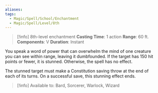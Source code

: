 ```yaml
---
aliases: 
tags:
  - Magic/Spell/School/Enchantment
  - Magic/Spell/Level/8th
---
```

>[!info]
>8th-level enchantment
>**Casting Time**: 1 action
>**Range**: 60 ft.
>**Components**: V
>**Duration**: Instant

You speak a word of power that can overwhelm the mind of one creature you can see within range, leaving it dumbfounded. If the target has 150 hit points or fewer, it is stunned. Otherwise, the spell has no effect.

The stunned target must make a Constitution saving throw at the end of each of its turns. On a successful save, this stunning effect ends.

>[!info] Available to:
>Bard, Sorcerer, Warlock, Wizard